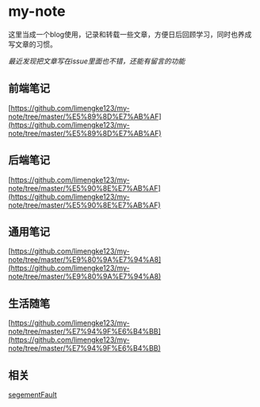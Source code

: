 # my-note

这里当成一个blog使用，记录和转载一些文章，方便日后回顾学习，同时也养成写文章的习惯。

*最近发现把文章写在issue里面也不错，还能有留言的功能*

## 前端笔记

[https://github.com/limengke123/my-note/tree/master/%E5%89%8D%E7%AB%AF](https://github.com/limengke123/my-note/tree/master/%E5%89%8D%E7%AB%AF)

## 后端笔记

[https://github.com/limengke123/my-note/tree/master/%E5%90%8E%E7%AB%AF](https://github.com/limengke123/my-note/tree/master/%E5%90%8E%E7%AB%AF)

## 通用笔记

[https://github.com/limengke123/my-note/tree/master/%E9%80%9A%E7%94%A8](https://github.com/limengke123/my-note/tree/master/%E9%80%9A%E7%94%A8)

## 生活随笔

[https://github.com/limengke123/my-note/tree/master/%E7%94%9F%E6%B4%BB](https://github.com/limengke123/my-note/tree/master/%E7%94%9F%E6%B4%BB)

## 相关

[segementFault](https://segmentfault.com/u/limengke)